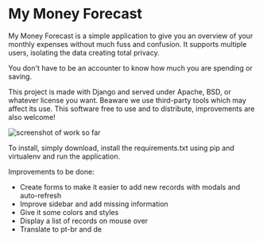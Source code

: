My Money Forecast
=================

My Money Forecast is a simple application to give you an overview of your monthly expenses without much fuss and confusion. It supports multiple users, isolating the data creating total privacy.

You don't have to be an accounter to know how much you are spending or saving.

This project is made with Django and served under Apache, BSD, or whatever license you want. Beaware we use third-party tools which may affect its use. This software free to use and to distribute, improvements are also welcome!
 
![screenshot of work so far](http://www.andersonsantos.info/img/moneyforecast.png)

To install, simply download, install the requirements.txt using pip and virtualenv and run the application.


Improvements to be done:

- Create forms to make it easier to add new records with modals and auto-refresh
- Improve sidebar and add missing information
- Give it some colors and styles
- Display a list of records on mouse over
- Translate to pt-br and de